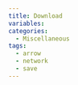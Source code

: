 ```yaml
---
title: Download
variables:
categories:
  - Miscellaneous
tags:
  - arrow
  - network
  - save
---
```

